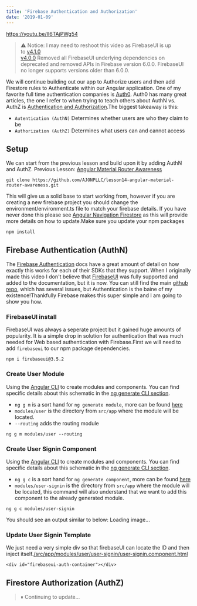 ```yaml
---
title: 'Firebase Authentication and Authorization'
date: '2019-01-09'
---
```


https://youtu.be/II6TAjPWg54

> ⚠️ Notice: I may need to reshoot this video as FirebaseUI is up to [v4.1.0](https://github.com/firebase/firebaseui-web/releases/tag/v4.1.0)  
> [v4.0.0](https://github.com/firebase/firebaseui-web/releases/tag/v4.0.0) Removed all FirebaseUI underlying dependencies on deprecated and removed APIs in Firebase version 6.0.0.
> FirebaseUI no longer supports versions older than 6.0.0.

We will continue building out our app to Authorize users and then add Firestore rules to Authenticate within our Angular application. One of my favorite full time authentication companies is [Auth0](https://auth0.com/). Auth0 has many great articles, the one I refer to when trying to teach others about AuthN vs. AuthZ is [Authentication and Authorization](https://auth0.com/docs/authorization/concepts/authz-and-authn).The biggest takeaway is this:

- `Autentication (AuthN)` Determines whether users are who they claim to be
- `Authorization (AuthZ)` Determines what users can and cannot access

## Setup[](https://codingcat.dev/courses/angularmaterial/firebase-authentication-and-authorization#setup)

We can start from the previous lesson and build upon it by adding AuthN and AuthZ. Previous Lesson: [Angular Material Router Awareness](https://github.com/AJONPLLC/lesson14-angular-material-router-awareness)

```
git clone https://github.com/AJONPLLC/lesson14-angular-material-router-awareness.git
```

This will give us a solid base to start working from, however if you are creating a new firebase project you should change the environment/environment.ts file to match your firebase details. If you have never done this please see [Angular Navigation Firestore](https://ajonp.com/courses/angularmaterial/angular-material-dynamic-navigation-using-firestore) as this will provide more details on how to update.Make sure you update your npm packages

```
npm install
```

## Firebase Authentication (AuthN)[](https://codingcat.dev/courses/angularmaterial/firebase-authentication-and-authorization#firebase-authentication-authn)

The [Firebase Authentication](https://firebase.google.com/docs/auth/) docs have a great amount of detail on how exactly this works for each of their SDKs that they support. When I originally made this video I don't believe that [FirebaseUI](https://firebase.google.com/docs/auth/web/firebaseui) was fully supported and added to the documentation, but it is now. You can still find the main [github repo](https://github.com/firebase/firebaseui-web), which has several issues, but Authentication is the baine of my existence!Thankfully Firebase makes this super simple and I am going to show you how.

### FirebaseUI install[](https://codingcat.dev/courses/angularmaterial/firebase-authentication-and-authorization#firebaseui-install)

FirebaseUI was always a seperate project but it gained huge amounts of popularity. It is a simple drop in solution for authentication that was much needed for Web based authentication with Firebase.First we will need to add `firebaseui` to our npm package dependencies.

```
npm i firebaseui@3.5.2
```

### Create User Module[](https://codingcat.dev/courses/angularmaterial/firebase-authentication-and-authorization#create-user-module)

Using the [Angular CLI](https://angular.io/cli) to create modules and components. You can find specific details about this schematic in the [ng generate CLI section](https://angular.io/cli/generate).

- `ng g m` is a sort hand for `ng generate module`, more can be found [here](https://angular.io/cli/generate#module)
- `modules/user` is the directory from `src/app` where the module will be located.
- `--routing` adds the routing module

```
ng g m modules/user --routing
```

### Create User Signin Component[](https://codingcat.dev/courses/angularmaterial/firebase-authentication-and-authorization#create-user-signin-component)

Using the [Angular CLI](https://angular.io/cli) to create modules and components. You can find specific details about this schematic in the [ng generate CLI section](https://angular.io/cli/generate).

- `ng g c` is a sort hand for `ng generate component`, more can be found [here](https://angular.io/cli/generate#component)
- `modules/user-signin` is the directory from `src/app` where the module will be located, this command will also understand that we want to add this component to the already generated module.

```
ng g c modules/user-signin
```

You should see an output similar to below: Loading image...

### Update User Signin Template[](https://codingcat.dev/courses/angularmaterial/firebase-authentication-and-authorization#update-user-signin-template)

We just need a very simple div so that firebaseUI can locate the ID and then inject itself.[/src/app/modules/user/user-signin/user-signin.component.html](https://github.com/AJONPLLC/lesson15-firebase-AuthZ-AuthN/blob/47f8096c133371ac5d9116c0622abc01d553f100/src/app/modules/user/user-signin/user-signin.component.html#L1)

```
<div id="firebaseui-auth-container"></div>
```

## Firestore Authorization (AuthZ)[](https://codingcat.dev/courses/angularmaterial/firebase-authentication-and-authorization#firestore-authorization-authz)

> ⏸ Continuing to update...
